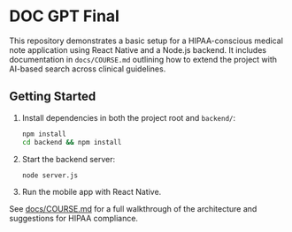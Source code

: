 # DOC GPT Final

This repository demonstrates a basic setup for a HIPAA-conscious medical note application using React Native and a Node.js backend. It includes documentation in `docs/COURSE.md` outlining how to extend the project with AI-based search across clinical guidelines.

## Getting Started

1. Install dependencies in both the project root and `backend/`:
   ```bash
   npm install
   cd backend && npm install
   ```
2. Start the backend server:
   ```bash
   node server.js
   ```
3. Run the mobile app with React Native.

See [docs/COURSE.md](docs/COURSE.md) for a full walkthrough of the architecture and suggestions for HIPAA compliance.
